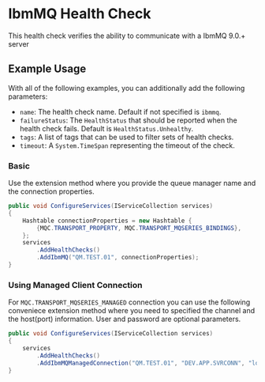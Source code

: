# IbmMQ Health Check

This health check verifies the ability to communicate with a IbmMQ 9.0.+ server

## Example Usage

With all of the following examples, you can additionally add the following parameters:

- `name`: The health check name. Default if not specified is `ibmmq`.
- `failureStatus`: The `HealthStatus` that should be reported when the health check fails. Default is `HealthStatus.Unhealthy`.
- `tags`: A list of tags that can be used to filter sets of health checks.
- `timeout`: A `System.TimeSpan` representing the timeout of the check.

### Basic

Use the extension method where you provide the queue manager name and the connection properties.

```cs
public void ConfigureServices(IServiceCollection services)
{
    Hashtable connectionProperties = new Hashtable {
        {MQC.TRANSPORT_PROPERTY, MQC.TRANSPORT_MQSERIES_BINDINGS},
    };
    services
        .AddHealthChecks()
        .AddIbmMQ("QM.TEST.01", connectionProperties);
}
```

### Using Managed Client Connection

For `MQC.TRANSPORT_MQSERIES_MANAGED` connection you can use the following conveniece extension method where you need to specified the channel and the host(port) information. User and password are optional parameters.

```cs
public void ConfigureServices(IServiceCollection services)
{
    services
        .AddHealthChecks()
        .AddIbmMQManagedConnection("QM.TEST.01", "DEV.APP.SVRCONN", "localhost(1417)", userName: "app", password: "xxx");
}
```

